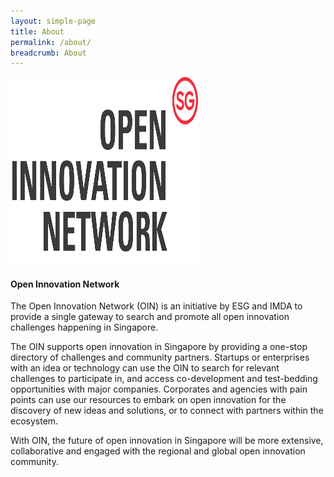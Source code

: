 ```yaml
---
layout: simple-page
title: About
permalink: /about/
breadcrumb: About
---
```

<img src="/images/about/OIN Full Colour.png" alt="1" style="width:300px;height:300px;">

#### Open Innovation Network

The Open Innovation Network (OIN) is an initiative by ESG and IMDA to provide a single gateway to search and promote all open innovation challenges happening in Singapore. 

The OIN supports open innovation in Singapore by providing a one-stop directory of challenges and community partners. Startups or enterprises with an idea or technology can use the OIN to search for relevant challenges to participate in, and access co-development and test-bedding opportunities with major companies. Corporates and agencies with pain points can use our resources to embark on open innovation for the discovery of new ideas and solutions, or to connect with partners within the ecosystem.

With OIN, the future of open innovation in Singapore will be more extensive, collaborative and engaged with the regional and global open innovation community.


